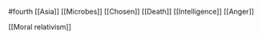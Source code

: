 #fourth 
[[Asia]]
[[Microbes]]
[[Chosen]]
[[Death]]
[[Intelligence]]
[[Anger]]

[[Moral relativism]]